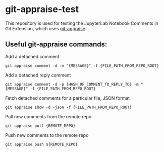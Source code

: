 # git-appraise-test

This repository is used for testing the JupyterLab Notebook Comments in Git Extension, which uses [git-appraise](https://github.com/google/git-appraise).

## Useful git-appraise commands:


Add a detached comment
```console
git appraise comment -d -m "{MESSAGE}" -f {FILE_PATH_FROM_REPO_ROOT}
```

Add a detached reply comment
```console
git appraise comment -d -p {HASH_OF_COMMENT_TO_REPLY_TO} -m "{MESSAGE}" -f {FILE_PATH_FROM_REPO_ROOT}
```

Fetch detached comments for a particular file, JSON format
```console
git appraise show -d -json -f {FILE_PATH_FROM_REPO_ROOT}
```

Pull new comments from the remote repo
```console
git appraise pull {REMOTE_REPO}
```

Push new comments to the remote repo
```console
git appraise push ${REMOTE_REPO}
```
